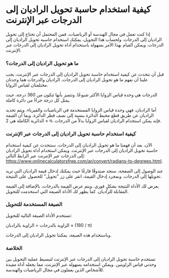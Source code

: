 كيفية استخدام حاسبة تحويل الراديان إلى الدرجات عبر الإنترنت
===========================================================

إذا كنت تعمل في مجال الهندسة أو الرياضيات، فمن المحتمل أن تحتاج إلى تحويل الراديان إلى الدرجات. ولحساب هذا التحويل، يمكنك استخدام حاسبة تحويل الراديان إلى الدرجات. ويمكن القيام بهذا الأمر بسهولة باستخدام أداة تحويل الراديان إلى الدرجات عبر الإنترنت.

### ما هو تحويل الراديان إلى الدرجات؟

قبل أن نتحدث عن كيفية استخدام حاسبة تحويل الراديان إلى الدرجات عبر الإنترنت، يجب علينا أن نفهم ما هو تحويل الراديان إلى الدرجات. الراديان والدرجات هما وحدتان مختلفتان لقياس الزوايا.

الدرجات هي وحدة قياس الزوايا الأكثر شيوعًا. وتتميز بأنها تتكون من 360 درجة، حيث يمثل كل درجة جزءًا من دائرة كاملة.

أما الراديان، فهي وحدة قياس الزوايا المستخدمة في الرياضيات والفيزياء. ويتم تحديد الراديان عن طريق قطع محيط الدائرة بنسبة إلى نصف قطر الدائرة. وبما أن القيمة الدائرية الكاملة هي 2 × π، فإنه يمكن استخدام الراديان لقياس الزوايا بدلاً من الدرجات.

### كيفية استخدام حاسبة تحويل الراديان إلى الدرجات عبر الإنترنت

الآن، بعد أن فهمنا ما هو تحويل الراديان إلى الدرجات، سنتحدث عن كيفية استخدام حاسبة تحويل الراديان إلى الدرجات عبر الإنترنت. ويمكن استخدام أداة تحويل الراديان إلى الدرجات عبر الإنترنت عبر الرابط التالي: <https://www.onlinecalculatorsfree.com/ar/convert/radians-to-degrees.html>.

عند الوصول إلى الصفحة، ستجد صندوقًا فارغًا حيث يمكنك إدخال قيمة الراديان التي تريد تحويلها إلى الدرجات. وبمجرد إدخال القيمة، انقر على زر "تحويل" للحصول على النتيجة.

يعرض لك الأداة النتيجة بشكلٍ فوري. ويتم عرض القيمة بالدرجات، بالإضافة إلى القيمة المقابلة للراديان. كما يظهر لك الأداة الصيغة التي استخدمت للتحويل.

### الصيغة المستخدمة للتحويل

تستخدم الأداة الصيغة التالية للتحويل:

الزاوية بالدرجات = الزاوية بالراديان × (180 / π)

وباستخدام هذه الصيغة، يمكننا تحويل الراديان إلى الدرجات.

### الخلاصة

تستخدم حاسبة تحويل الراديان إلى الدرجات عبر الإنترنت لتبسيط عملية التحويل بين وحدتي قياس الزاويتين. ويمكن استخدامه بسهولة عبر الإنترنت، مما يجعله أداة مفيدة للأشخاص الذين يعملون في مجال الرياضيات والهندسة.